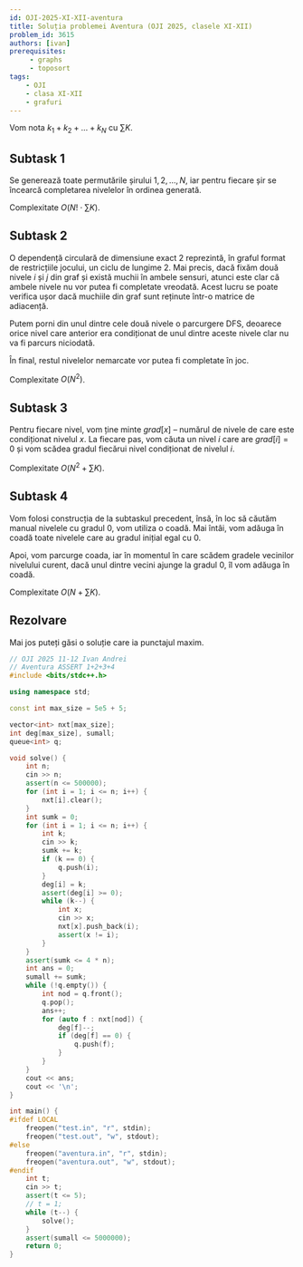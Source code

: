 ```yaml
---
id: OJI-2025-XI-XII-aventura
title: Soluția problemei Aventura (OJI 2025, clasele XI-XII)
problem_id: 3615
authors: [ivan]
prerequisites:
     - graphs
     - toposort
tags:
    - OJI
    - clasa XI-XII
    - grafuri
---
```


Vom nota $k_1 + k_2 + \dots + k_N$ cu $\sum K$.

## Subtask 1

Se generează toate permutările șirului $1, 2, \dots, N$, iar pentru
fiecare șir se încearcă completarea nivelelor în ordinea generată.

Complexitate $O(N! \cdot \sum K)$.

## Subtask 2

O dependență circulară de dimensiune exact $2$ reprezintă, în graful
format de restricțiile jocului, un ciclu de lungime $2$. Mai precis,
dacă fixăm două nivele $i$ și $j$ din graf și există muchii în ambele
sensuri, atunci este clar că ambele nivele nu vor putea fi completate
vreodată. Acest lucru se poate verifica ușor dacă muchiile din graf
sunt reținute într-o matrice de adiacență.

Putem porni din unul dintre cele două nivele o parcurgere DFS,
deoarece orice nivel care anterior era condiționat de unul dintre
aceste nivele clar nu va fi parcurs niciodată.

În final, restul nivelelor nemarcate vor putea fi completate în joc.

Complexitate $O(N^2)$.

## Subtask 3

Pentru fiecare nivel, vom ține minte $grad[x]$ – numărul de nivele de
care este condiționat nivelul $x$. La fiecare pas, vom căuta un nivel $i$
care are $grad[i] = 0$ și vom scădea gradul fiecărui nivel
condiționat de nivelul $i$.

Complexitate $O(N^2 + \sum K)$.

## Subtask 4

Vom folosi construcția de la subtaskul precedent, însă, în loc să
căutăm manual nivelele cu gradul $0$, vom utiliza o coadă. Mai întâi,
vom adăuga în coadă toate nivelele care au gradul inițial egal cu $0$.

Apoi, vom parcurge coada, iar în momentul în care scădem gradele
vecinilor nivelului curent, dacă unul dintre vecini ajunge la gradul
$0$, îl vom adăuga în coadă.

Complexitate $O(N + \sum K)$.

## Rezolvare

Mai jos puteți găsi o soluție care ia punctajul maxim.

```cpp
// OJI 2025 11-12 Ivan Andrei
// Aventura ASSERT 1+2+3+4
#include <bits/stdc++.h>

using namespace std;

const int max_size = 5e5 + 5;

vector<int> nxt[max_size];
int deg[max_size], sumall;
queue<int> q;

void solve() {
    int n;
    cin >> n;
    assert(n <= 500000);
    for (int i = 1; i <= n; i++) {
        nxt[i].clear();
    }
    int sumk = 0;
    for (int i = 1; i <= n; i++) {
        int k;
        cin >> k;
        sumk += k;
        if (k == 0) {
            q.push(i);
        }
        deg[i] = k;
        assert(deg[i] >= 0);
        while (k--) {
            int x;
            cin >> x;
            nxt[x].push_back(i);
            assert(x != i);
        }
    }
    assert(sumk <= 4 * n);
    int ans = 0;
    sumall += sumk;
    while (!q.empty()) {
        int nod = q.front();
        q.pop();
        ans++;
        for (auto f : nxt[nod]) {
            deg[f]--;
            if (deg[f] == 0) {
                q.push(f);
            }
        }
    }
    cout << ans;
    cout << '\n';
}

int main() {
#ifdef LOCAL
    freopen("test.in", "r", stdin);
    freopen("test.out", "w", stdout);
#else
    freopen("aventura.in", "r", stdin);
    freopen("aventura.out", "w", stdout);
#endif
    int t;
    cin >> t;
    assert(t <= 5);
    // t = 1;
    while (t--) {
        solve();
    }
    assert(sumall <= 5000000);
    return 0;
}
```
